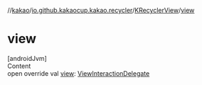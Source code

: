 //[kakao](../../../index.md)/[io.github.kakaocup.kakao.recycler](../index.md)/[KRecyclerView](index.md)/[view](view.md)



# view  
[androidJvm]  
Content  
open override val [view](view.md): [ViewInteractionDelegate](../../io.github.kakaocup.kakao.delegate/-view-interaction-delegate/index.md)  



